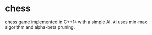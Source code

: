 # chess
chess game implemented in C++14 with a simple AI. AI uses min-max algorithm and alpha-beta pruning.
